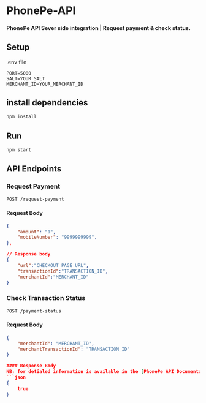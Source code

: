 # PhonePe-API
#### PhonePe API Sever side integration | Request payment & check status.



## Setup
<!-- tell to create an .env file with followining data : -->
.env file
```.env
PORT=5000
SALT=YOUR_SALT
MERCHANT_ID=YOUR_MERCHANT_ID
```

## install dependencies
```bash
npm install
```

## Run
```bash
npm start
```

## API Endpoints

### Request Payment
```bash
POST /request-payment
```
#### Request Body
```json
{
    "amount": "1",
    "mobileNumber": "9999999999",
},

// Response body
{
    "url":"CHECKOUT_PAGE_URL",
    "transactionId":"TRANSACTION_ID",
    "merchantId":"MERCHANT_ID"
}
```


### Check Transaction Status
```bash
POST /payment-status
```

#### Request Body
```json
{
    "merchantId": "MERCHANT_ID",
    "merchantTransactionId": "TRANSACTION_ID"
}

#### Response Body
NB: for detialed information is available in the [PhonePe API Documentation](https://developer.phonepe.com/docs/phonepe-api/phonepe-api-references/phonepe-api-references-for-merchants#check-transaction-status) and you can find many felids in the response body for now we are only using the status field true.
```json
{
    true
}
```